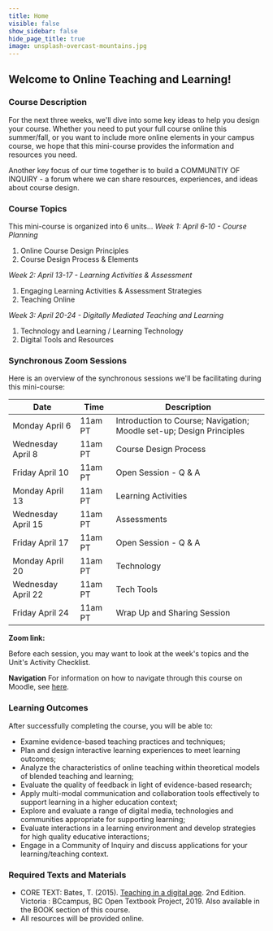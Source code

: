 ```yaml
---
title: Home
visible: false
show_sidebar: false
hide_page_title: true
image: unsplash-overcast-mountains.jpg
---
```


## Welcome to Online Teaching and Learning!

### Course Description
For the next three weeks, we'll dive into some key ideas to help you design your course.  Whether you need to put your full course online this summer/fall, or you want to include more online elements in your campus course, we hope that this mini-course provides the information and resources you need.

Another key focus of our time together is to build a COMMUNITIY OF INQUIRY - a forum where we can share resources, experiences, and ideas about course design.


### Course Topics
This mini-course is organized into 6 units...
*Week 1: April 6-10 - Course Planning*
  1. Online Course Design Principles
  1. Course Design Process & Elements

*Week 2: April 13-17 - Learning Activities & Assessment*
  1. Engaging Learning Activities & Assessment Strategies
  1. Teaching Online

*Week 3: April 20-24 - Digitally Mediated Teaching and Learning*
 1. Technology and Learning / Learning Technology
 1. Digital Tools and Resources


### Synchronous Zoom Sessions
Here is an overview of the synchronous sessions we'll be facilitating during this mini-course:

| Date              | Time   | Description                                   |
|---------------------|-----------|-----------------------------------------------|
| Monday April 6             | 11am PT      | Introduction to Course; Navigation; Moodle set-up; Design Principles                                 |
| Wednesday April 8               | 11am PT     |   Course Design Process                       |
| Friday April 10 | 11am PT      | Open Session - Q & A                 |
| Monday April 13      | 11am PT      |  Learning Activities               |
| Wednesday April 15  | 11am PT      | Assessments           |
| Friday April 17                 | 11am PT      | Open Session - Q & A                               |
| Monday April 20                  | 11am PT      | Technology                               |
| Wednesday April 22              | 11am PT      | Tech Tools                  |
| Friday April 24         | 11am PT      | Wrap Up and Sharing Session                         |

**Zoom link:**

Before each session, you may want to look at the week's topics and the Unit's Activity Checklist.


**Navigation**
For information on how to navigate through this course on Moodle, see [here](http://create.twu.ca/help/moodle).



### Learning Outcomes

After successfully completing the course, you will be able to:
- Examine evidence-based teaching practices and techniques;
- Plan and design interactive learning experiences to meet learning outcomes;
- Analyze the characteristics of online teaching within theoretical models of blended teaching and learning;
- Evaluate the quality of feedback in light of evidence-based research;
- Apply multi-modal communication and collaboration tools effectively to support learning in a higher education context;
- Explore and evaluate a range of digital media, technologies and communities appropriate for supporting learning;
- Evaluate interactions in a learning environment and develop strategies for high quality educative interactions;
- Engage in a Community of Inquiry and discuss applications for your learning/teaching context.


### **Required** Texts and Materials
- CORE TEXT: Bates, T. (2015). [Teaching in a digital age](https://pressbooks.bccampus.ca/teachinginadigitalagev2/). 2nd Edition. Victoria : BCcampus, BC Open Textbook Project, 2019.  Also available in the BOOK section of this course.
- All resources will be provided online.
